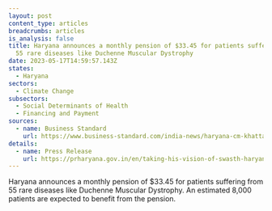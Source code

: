 ```yaml
---
layout: post
content_type: articles
breadcrumbs: articles
is_analysis: false
title: Haryana announces a monthly pension of $33.45 for patients suffering from
  55 rare diseases like Duchenne Muscular Dystrophy
date: 2023-05-17T14:59:57.143Z
states:
  - Haryana
sectors:
  - Climate Change
subsectors:
  - Social Determinants of Health
  - Financing and Payment
sources:
  - name: Business Standard
    url: https://www.business-standard.com/india-news/haryana-cm-khattar-inaugurates-46-health-institutions-in-17-districts-123051100873_1.html
details:
  - name: Press Release
    url: https://prharyana.gov.in/en/taking-his-vision-of-swasth-haryana-a-step-further-haryana-chief-minister-today-inaugurated-46
---
```

Haryana announces a monthly pension of $33.45 for patients suffering from 55 rare diseases like Duchenne Muscular Dystrophy. An estimated 8,000 patients are expected to benefit from the pension.